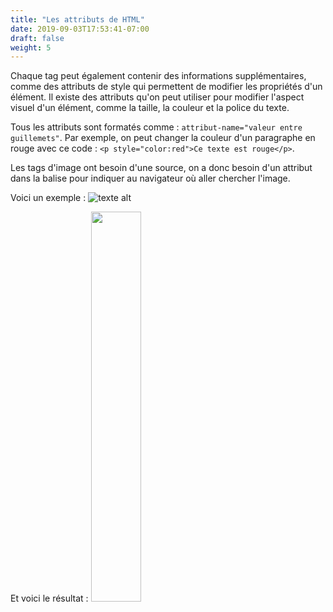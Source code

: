 ```yaml
---
title: "Les attributs de HTML"
date: 2019-09-03T17:53:41-07:00
draft: false
weight: 5
---
```


Chaque tag peut également contenir des informations supplémentaires, comme des attributs de style qui permettent de modifier les propriétés d'un élément. Il existe des attributs qu'on peut utiliser pour modifier l'aspect visuel d'un élément, comme la taille, la couleur et la police du texte.

Tous les attributs sont formatés comme : `attribut-name="valeur entre guillemets"`. Par exemple, on peut changer la couleur d'un paragraphe en rouge avec ce code : `<p style="color:red">Ce texte est rouge</p>`.

Les tags d'image ont besoin d'une source, on a donc besoin d'un attribut dans la balise pour indiquer au navigateur où aller chercher l'image.

Voici un exemple :
![texte alt](../media/attribute-sm.png "exemple de tag img")

Et voici le résultat :
<img src="../media/benji.jpg" width="40%" />